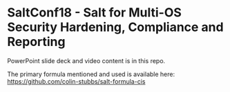 # SaltConf18 - Salt for Multi-OS Security Hardening, Compliance and Reporting

PowerPoint slide deck and video content is in this repo.

The primary formula mentioned and used is available here: https://github.com/colin-stubbs/salt-formula-cis
